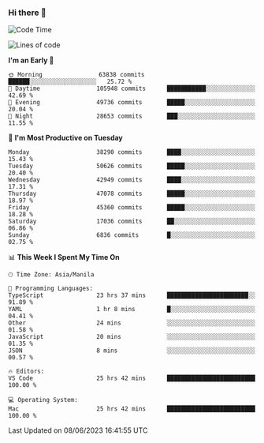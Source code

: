 ### Hi there 👋

<!--START_SECTION:waka-->
![Code Time](http://img.shields.io/badge/Code%20Time-4%2C044%20hrs%2047%20mins-blue)

![Lines of code](https://img.shields.io/badge/From%20Hello%20World%20I%27ve%20Written-100.9%20million%20lines%20of%20code-blue)

**I'm an Early 🐤** 

```text
🌞 Morning                63838 commits       ██████░░░░░░░░░░░░░░░░░░░   25.72 % 
🌆 Daytime                105948 commits      ███████████░░░░░░░░░░░░░░   42.69 % 
🌃 Evening                49736 commits       █████░░░░░░░░░░░░░░░░░░░░   20.04 % 
🌙 Night                  28653 commits       ███░░░░░░░░░░░░░░░░░░░░░░   11.55 % 
```
📅 **I'm Most Productive on Tuesday** 

```text
Monday                   38290 commits       ████░░░░░░░░░░░░░░░░░░░░░   15.43 % 
Tuesday                  50626 commits       █████░░░░░░░░░░░░░░░░░░░░   20.40 % 
Wednesday                42949 commits       ████░░░░░░░░░░░░░░░░░░░░░   17.31 % 
Thursday                 47078 commits       █████░░░░░░░░░░░░░░░░░░░░   18.97 % 
Friday                   45360 commits       █████░░░░░░░░░░░░░░░░░░░░   18.28 % 
Saturday                 17036 commits       ██░░░░░░░░░░░░░░░░░░░░░░░   06.86 % 
Sunday                   6836 commits        █░░░░░░░░░░░░░░░░░░░░░░░░   02.75 % 
```


📊 **This Week I Spent My Time On** 

```text
🕑︎ Time Zone: Asia/Manila

💬 Programming Languages: 
TypeScript               23 hrs 37 mins      ███████████████████████░░   91.89 % 
YAML                     1 hr 8 mins         █░░░░░░░░░░░░░░░░░░░░░░░░   04.41 % 
Other                    24 mins             ░░░░░░░░░░░░░░░░░░░░░░░░░   01.58 % 
JavaScript               20 mins             ░░░░░░░░░░░░░░░░░░░░░░░░░   01.35 % 
JSON                     8 mins              ░░░░░░░░░░░░░░░░░░░░░░░░░   00.57 % 

🔥 Editors: 
VS Code                  25 hrs 42 mins      █████████████████████████   100.00 % 

💻 Operating System: 
Mac                      25 hrs 42 mins      █████████████████████████   100.00 % 
```


 Last Updated on 08/06/2023 16:41:55 UTC
<!--END_SECTION:waka-->


<!--
**rad182/rad182** is a ✨ _special_ ✨ repository because its `README.md` (this file) appears on your GitHub profile.

Here are some ideas to get you started:

- 🔭 I’m currently working on ...
- 🌱 I’m currently learning ...
- 👯 I’m looking to collaborate on ...
- 🤔 I’m looking for help with ...
- 💬 Ask me about ...
- 📫 How to reach me: ...
- 😄 Pronouns: ...
- ⚡ Fun fact: ...
-->
